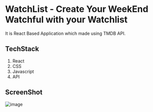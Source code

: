 # WatchList - Create Your WeekEnd Watchful with your Watchlist

It is React Based Application which made using TMDB API.

## TechStack

1. React
2. CSS
3. Javascript
4. API

## ScreenShot
![image](https://user-images.githubusercontent.com/46845822/136257679-30d99d5b-3a92-4085-9430-ce5fb0b0619b.png)

